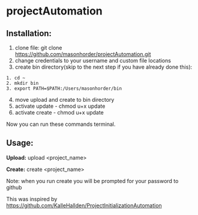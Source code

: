 projectAutomation
=================

## Installation:

  1. clone file: git clone https://github.com/masonhorder/projectAutomation.git
  2. change credentials to your username and custom file locations
  3. create bin directory(skip to the next step if you have already done this):

    1. cd ~
    2. mkdir bin
    3. export PATH=$PATH:/Users/masonhorder/bin

  4. move upload and create to bin directory
  5. activate update - chmod u+x update
  6. activate create - chmod u+x update

  Now you can run these commands terminal.


## Usage:
  **Upload:** upload <project_name> <commit message>

  **Create:** create <project_name>

  Note: when you run create you will be prompted for your password to github


  


This was inspired by https://github.com/KalleHallden/ProjectInitializationAutomation
